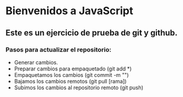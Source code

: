 # Bienvenidos a JavaScript

## Este es un ejercicio de prueba de git y github.

### Pasos para actualizar el repositorio:

- Generar cambios.
- Preparar cambios para empaquetado (git add \*)
- Empaquetamos los cambios (git commit -m "")
- Bajamos los cambios remotos (git pull [rama])
- Subimos los cambios al repositorio remoto (git push)
